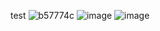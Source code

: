 test
![b57774c](https://user-images.githubusercontent.com/29729545/162225080-a2fb1728-9a20-425a-be8f-2b601ba0b67d.png)
![image](https://user-images.githubusercontent.com/29729545/162227316-62f67100-d142-4a64-9c78-8f15b94143ac.png)
![image](https://user-images.githubusercontent.com/29729545/162227832-5b45cf1f-be45-4461-985c-3bdae5478519.png)
